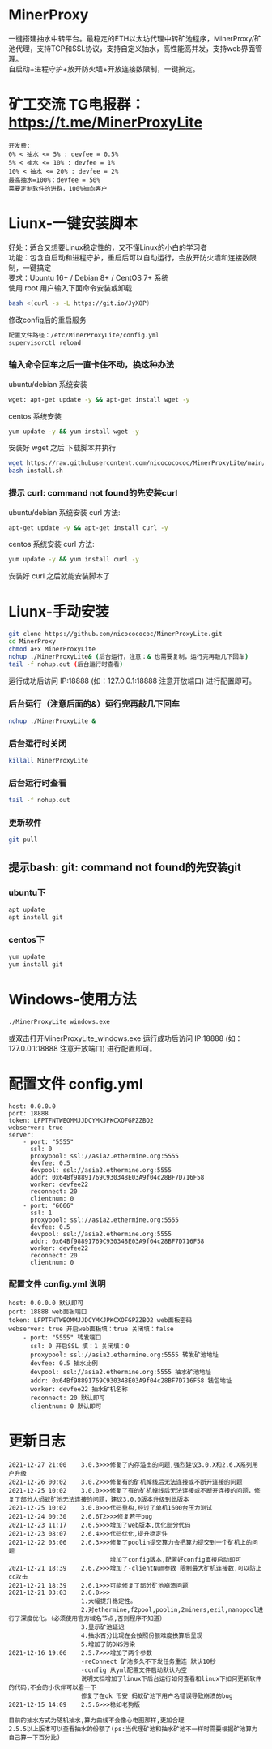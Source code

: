 # MinerProxy
一键搭建抽水中转平台。最稳定的ETH以太坊代理中转矿池程序，MinerProxy/矿池代理，支持TCP和SSL协议，支持自定义抽水，高性能高并发，支持web界面管理。  
自启动+进程守护+放开防火墙+开放连接数限制，一键搞定。

# 矿工交流 TG电报群：https://t.me/MinerProxyLite
```bigquery
开发费:
0% < 抽水 <= 5% : devfee = 0.5%
5% < 抽水 <= 10% : devfee = 1%
10% < 抽水 <= 20% : devfee = 2%
最高抽水=100%：devfee = 50%
需要定制软件的进群，100%抽向客户
```

# Liunx-一键安装脚本
好处：适合又想要Linux稳定性的，又不懂Linux的小白的学习者<br />
功能：包含自启动和进程守护，重启后可以自动运行，会放开防火墙和连接数限制，一键搞定<br />
要求：Ubuntu 16+ / Debian 8+ / CentOS 7+ 系统<br />
使用 root 用户输入下面命令安装或卸载<br />
```bash
bash <(curl -s -L https://git.io/JyX8P)
```
修改config后的重启服务<br />
```bash
配置文件路径：/etc/MinerProxyLite/config.yml
supervisorctl reload
```
### 输入命令回车之后一直卡住不动，换这种办法
ubuntu/debian 系统安装
```bash
wget: apt-get update -y && apt-get install wget -y
```
centos 系统安装
```bash
yum update -y && yum install wget -y
```
安装好 wget 之后 下载脚本并执行
```bash
wget https://raw.githubusercontent.com/nicococococ/MinerProxyLite/main/install.sh
bash install.sh
```

### 提示 curl: command not found的先安装curl
ubuntu/debian 系统安装 curl 方法: 
```bash
apt-get update -y && apt-get install curl -y
```
centos 系统安装 curl 方法: 
```bash
yum update -y && yum install curl -y
```
安装好 curl 之后就能安装脚本了

# Liunx-手动安装
```bash
git clone https://github.com/nicococococ/MinerProxyLite.git
cd MinerProxy
chmod a+x MinerProxyLite
nohup ./MinerProxyLite& (后台运行，注意：& 也需要复制，运行完再敲几下回车)
tail -f nohup.out (后台运行时查看)
```

运行成功后访问 IP:18888 (如：127.0.0.1:18888 注意开放端口) 进行配置即可。
### 后台运行（注意后面的&）运行完再敲几下回车
```bash
nohup ./MinerProxyLite &
```
### 后台运行时关闭
```bash
killall MinerProxyLite
```
### 后台运行时查看
```bash
tail -f nohup.out
```
### 更新软件
```bash
git pull 
```
## 提示bash: git: command not found的先安装git
### ubuntu下
```bash
apt update
apt install git
```
### centos下
```bash
yum update
yum install git
```
# Windows-使用方法
```bash
./MinerProxyLite_windows.exe
```
或双击打开MinerProxyLite_windows.exe 运行成功后访问 IP:18888 (如：127.0.0.1:18888 注意开放端口) 进行配置即可。

# 配置文件 config.yml
```
host: 0.0.0.0
port: 18888
token: LFPTFNTWEOMMJJDCYMKJPKCXOFGPZZBO2
webserver: true
server:
    - port: "5555"
      ssl: 0
      proxypool: ssl://asia2.ethermine.org:5555
      devfee: 0.5
      devpool: ssl://asia2.ethermine.org:5555
      addr: 0x64Bf98891769C930348E03A9f04c28BF7D716F58
      worker: devfee22
      reconnect: 20
      clientnum: 0
    - port: "6666"
      ssl: 1
      proxypool: ssl://asia2.ethermine.org:5555
      devfee: 0.5
      devpool: ssl://asia2.ethermine.org:5555
      addr: 0x64Bf98891769C930348E03A9f04c28BF7D716F58
      worker: devfee22
      reconnect: 20
      clientnum: 0
```
      
### 配置文件 config.yml 说明
```
host: 0.0.0.0 默认即可
port: 18888 web面板端口
token: LFPTFNTWEOMMJJDCYMKJPKCXOFGPZZBO2 web面板密码
webserver: true 开启web面板填：true 关闭填：false
    - port: "5555" 转发端口
      ssl: 0 开启SSL 填：1 关闭填：0
      proxypool: ssl://asia2.ethermine.org:5555 转发矿池地址
      devfee: 0.5 抽水比例
      devpool: ssl://asia2.ethermine.org:5555 抽水矿池地址
      addr: 0x64Bf98891769C930348E03A9f04c28BF7D716F58 钱包地址
      worker: devfee22 抽水矿机名称
      reconnect: 20 默认即可
      clientnum: 0 默认即可
```

# 更新日志
```bigquery
2021-12-27 21:00    3.0.3>>>修复了内存溢出的问题,强烈建议3.0.X和2.6.X系列用户升级
2021-12-26 00:02    3.0.2>>>修复有的矿机掉线后无法连接或不断开连接的问题
2021-12-25 10:02    3.0.0>>>修复了有的矿机掉线后无法连接或不断开连接的问题，修复了部分人蚂蚁矿池无法连接的问题，建议3.0.0版本升级到此版本
2021-12-25 10:02    3.0.0>>>代码重构,经过了单机1600台压力测试
2021-12-24 00:30    2.6.6T2>>>修复若干bug
2021-12-23 11:17    2.6.5>>>增加了web版本,优化部分代码
2021-12-23 08:07    2.6.4>>>代码优化,提升稳定性
2021-12-22 03:06    2.6.3>>>修复了poolin提交算力会把算力提交到一个矿机上的问题
                            增加了config版本,配置好config直接启动即可
2021-12-21 18:39    2.6.2>>>增加了-clientNum参数 限制最大矿机连接数,可以防止cc攻击
2021-12-21 18:39    2.6.1>>>可能修复了部分矿池崩溃问题
2021-12-21 03:03    2.6.0>>>
                    1.大幅提升稳定性。
                    2.对ethermine,f2pool,poolin,2miners,ezil,nanopool进行了深度优化。（必须使用官方域名节点,否则程序不知道）
                    3.显示矿池延迟
                    4.抽水百分比现在会按照份额难度换算后呈现
                    5.增加了防DNS污染
2021-12-16 19:06    2.5.7>>>增加了两个参数
                    -reConnect 矿池多久不下发任务重连 默认10秒
                    -config 从yml配置文件启动默认为空
                    说明文档增加了linux下后台运行如何查看和linux下如何更新软件的代码,不会的小伙伴可以看一下
                    修复了在ok 币安 蚂蚁矿池下用户名错误导致崩溃的bug
2021-12-15 14:09    2.5.6>>>稳如老狗版

目前的抽水方式为随机抽水,算力曲线不会像心电图那样,更加合理
2.5.5以上版本可以查看抽水的份额了(ps:当代理矿池和抽水矿池不一样时需要根据矿池算力自己算一下百分比)
```

